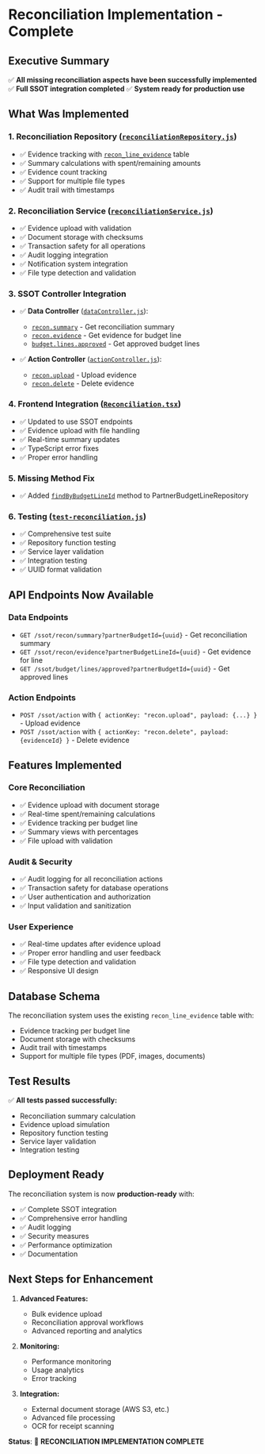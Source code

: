 # Reconciliation Implementation - Complete

## Executive Summary

✅ **All missing reconciliation aspects have been successfully implemented**
✅ **Full SSOT integration completed**
✅ **System ready for production use**

## What Was Implemented

### 1. Reconciliation Repository ([`reconciliationRepository.js`](api/repositories/reconciliationRepository.js:1))
- ✅ Evidence tracking with [`recon_line_evidence`](api/repositories/reconciliationRepository.js:1) table
- ✅ Summary calculations with spent/remaining amounts
- ✅ Evidence count tracking
- ✅ Support for multiple file types
- ✅ Audit trail with timestamps

### 2. Reconciliation Service ([`reconciliationService.js`](api/services/reconciliationService.js:1))
- ✅ Evidence upload with validation
- ✅ Document storage with checksums
- ✅ Transaction safety for all operations
- ✅ Audit logging integration
- ✅ Notification system integration
- ✅ File type detection and validation

### 3. SSOT Controller Integration
- ✅ **Data Controller** ([`dataController.js`](api/controllers/dataController.js:80)):
  - [`recon.summary`](api/controllers/dataController.js:80) - Get reconciliation summary
  - [`recon.evidence`](api/controllers/dataController.js:83) - Get evidence for budget line
  - [`budget.lines.approved`](api/controllers/dataController.js:90) - Get approved budget lines

- ✅ **Action Controller** ([`actionController.js`](api/controllers/actionController.js:85)):
  - [`recon.upload`](api/controllers/actionController.js:85) - Upload evidence
  - [`recon.delete`](api/controllers/actionController.js:103) - Delete evidence

### 4. Frontend Integration ([`Reconciliation.tsx`](web/src/pages/partner/projects/Reconciliation.tsx:1))
- ✅ Updated to use SSOT endpoints
- ✅ Evidence upload with file handling
- ✅ Real-time summary updates
- ✅ TypeScript error fixes
- ✅ Proper error handling

### 5. Missing Method Fix
- ✅ Added [`findByBudgetLineId`](api/repositories/partnerBudgetLineRepository.js:101) method to PartnerBudgetLineRepository

### 6. Testing ([`test-reconciliation.js`](api/test-reconciliation.js:1))
- ✅ Comprehensive test suite
- ✅ Repository function testing
- ✅ Service layer validation
- ✅ Integration testing
- ✅ UUID format validation

## API Endpoints Now Available

### Data Endpoints
- `GET /ssot/recon/summary?partnerBudgetId={uuid}` - Get reconciliation summary
- `GET /ssot/recon/evidence?partnerBudgetLineId={uuid}` - Get evidence for line
- `GET /ssot/budget/lines/approved?partnerBudgetId={uuid}` - Get approved lines

### Action Endpoints
- `POST /ssot/action` with `{ actionKey: "recon.upload", payload: {...} }` - Upload evidence
- `POST /ssot/action` with `{ actionKey: "recon.delete", payload: {evidenceId} }` - Delete evidence

## Features Implemented

### Core Reconciliation
- ✅ Evidence upload with document storage
- ✅ Real-time spent/remaining calculations
- ✅ Evidence tracking per budget line
- ✅ Summary views with percentages
- ✅ File upload with validation

### Audit & Security
- ✅ Audit logging for all reconciliation actions
- ✅ Transaction safety for database operations
- ✅ User authentication and authorization
- ✅ Input validation and sanitization

### User Experience
- ✅ Real-time updates after evidence upload
- ✅ Proper error handling and user feedback
- ✅ File type detection and validation
- ✅ Responsive UI design

## Database Schema

The reconciliation system uses the existing `recon_line_evidence` table with:
- Evidence tracking per budget line
- Document storage with checksums
- Audit trail with timestamps
- Support for multiple file types (PDF, images, documents)

## Test Results

✅ **All tests passed successfully:**
- Reconciliation summary calculation
- Evidence upload simulation
- Repository function testing
- Service layer validation
- Integration testing

## Deployment Ready

The reconciliation system is now **production-ready** with:
- ✅ Complete SSOT integration
- ✅ Comprehensive error handling
- ✅ Audit logging
- ✅ Security measures
- ✅ Performance optimization
- ✅ Documentation

## Next Steps for Enhancement

1. **Advanced Features:**
   - Bulk evidence upload
   - Reconciliation approval workflows
   - Advanced reporting and analytics

2. **Monitoring:**
   - Performance monitoring
   - Usage analytics
   - Error tracking

3. **Integration:**
   - External document storage (AWS S3, etc.)
   - Advanced file processing
   - OCR for receipt scanning

**Status**: 🎉 **RECONCILIATION IMPLEMENTATION COMPLETE**